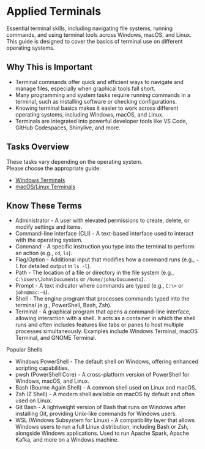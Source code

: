 # Applied Terminals

Essential terminal skills, including navigating file systems, running commands, and using terminal tools across Windows, macOS, and Linux. 
This guide is designed to cover the basics of terminal use on different operating systems.

## Why This is Important

- Terminal commands offer quick and efficient ways to navigate and manage files, especially when graphical tools fall short.  
- Many programming and system tasks require running commands in a terminal, such as installing software or checking configurations.  
- Knowing terminal basics makes it easier to work across different operating systems, including Windows, macOS, and Linux.
- Terminals are integrated into powerful developer tools like VS Code, GitHub Codespaces, Shinylive, and more. 

## Tasks Overview

These tasks vary depending on the operating system.  
Please choose the appropriate guide:

- [Windows Terminals](windows.md)  
- [macOS/Linux Terminals](mac_linux.md)


## Know These Terms

- Administrator - A user with elevated permissions to create, delete, or modify settings and items.  
- Command-line interface (CLI) - A text-based interface used to interact with the operating system.  
- Command - A specific instruction you type into the terminal to perform an action (e.g., `cd`, `ls`).  
- Flag/Option - Additional input that modifies how a command runs (e.g., `-l` for detailed output in `ls -l`).  
- Path - The location of a file or directory in the file system (e.g., `C:\Users\John\Documents` or `/home/john/Documents`).  
- Prompt - A text indicator where commands are typed (e.g., `C:\>` or `john@mac:~$`).  
- Shell - The engine program that processes commands typed into the terminal (e.g., PowerShell, Bash, Zsh).  
- Terminal - A graphical program that opens a command-line interface, allowing interaction with a shell. It acts as a container in which the shell runs and often includes features like tabs or panes to host multiple processes simultaneously. Examples include Windows Terminal, macOS Terminal, and GNOME Terminal.

Popular Shells
- Windows PowerShell - The default shell on Windows, offering enhanced scripting capabilities.  
- pwsh (PowerShell Core) - A cross-platform version of PowerShell for Windows, macOS, and Linux.  
- Bash (Bourne Again Shell) - A common shell used on Linux and macOS.  
- Zsh (Z Shell) - A modern shell available on macOS by default and often used on Linux.
- Git Bash -  A lightweight version of Bash that runs on Windows after installing Git, providing Unix-like commands for Windows users.  
- WSL (Windows Subsystem for Linux) -  A compatibility layer that allows Windows users to run a full Linux distribution, including Bash or Zsh, alongside Windows applications. Used to run Apache Spark, Apache Kafka, and more on a Windows machine. 
